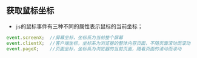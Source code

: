## 获取鼠标坐标

- `js`的鼠标事件有三种不同的属性表示鼠标的当前坐标；

```js
event.screenX;	//屏幕坐标，坐标系为当前整个屏幕
event.clientX;	//客户端坐标，坐标系为浏览器的整体内容页面，不随页面滚动而滚动
event.pageX;	//页面坐标，坐标系为浏览器的当前页面，随着页面的滚动而滚动
```

